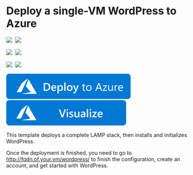 # Deploy a single-VM WordPress to Azure

<IMG SRC="https://azurequickstartsservice.blob.core.windows.net/badges/wordpress-single-vm-ubuntu/PublicLastTestDate.svg" />&nbsp;
<IMG SRC="https://azurequickstartsservice.blob.core.windows.net/badges/wordpress-single-vm-ubuntu/PublicDeployment.svg" />&nbsp;

<IMG SRC="https://azurequickstartsservice.blob.core.windows.net/badges/wordpress-single-vm-ubuntu/FairfaxLastTestDate.svg" />&nbsp;
<IMG SRC="https://azurequickstartsservice.blob.core.windows.net/badges/wordpress-single-vm-ubuntu/FairfaxDeployment.svg" />&nbsp;

<IMG SRC="https://azurequickstartsservice.blob.core.windows.net/badges/wordpress-single-vm-ubuntu/BestPracticeResult.svg" />&nbsp;
<IMG SRC="https://azurequickstartsservice.blob.core.windows.net/badges/wordpress-single-vm-ubuntu/CredScanResult.svg" />&nbsp;

<a href="https://portal.azure.com/#create/Microsoft.Template/uri/https%3A%2F%2Fraw.githubusercontent.com%2FAzure%2Fazure-quickstart-templates%2Fmaster%2Fwordpress-single-vm-ubuntu%2Fazuredeploy.json" target="_blank">
    <img src="https://raw.githubusercontent.com/Azure/azure-quickstart-templates/master/1-CONTRIBUTION-GUIDE/images/deploytoazure.svg?sanitize=true"/>
</a>
<a href="http://armviz.io/#/?load=https%3A%2F%2Fraw.githubusercontent.com%2FAzure%2Fazure-quickstart-templates%2Fmaster%2Fwordpress-single-vm-ubuntu%2Fazuredeploy.json" target="_blank">
    <img src="https://raw.githubusercontent.com/Azure/azure-quickstart-templates/master/1-CONTRIBUTION-GUIDE/images/visualizebutton.svg?sanitize=true"/>
</a>

This template deploys a complete LAMP stack, then installs and initializes WordPress.

Once the deployment is finished, you need to go to http://fqdn.of.your.vm/wordpress/ to finish the configuration, create an account, and get started with WordPress.

